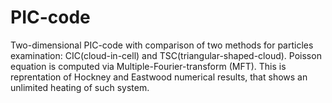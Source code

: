 # PIC-code
Two-dimensional PIC-code with comparison of two methods for particles examination: CIC(cloud-in-cell) and TSC(triangular-shaped-cloud).
Poisson equation is computed via Multiple-Fourier-transform (MFT). This is reprentation of Hockney and Eastwood numerical results, that shows an unlimited heating of such system. 
